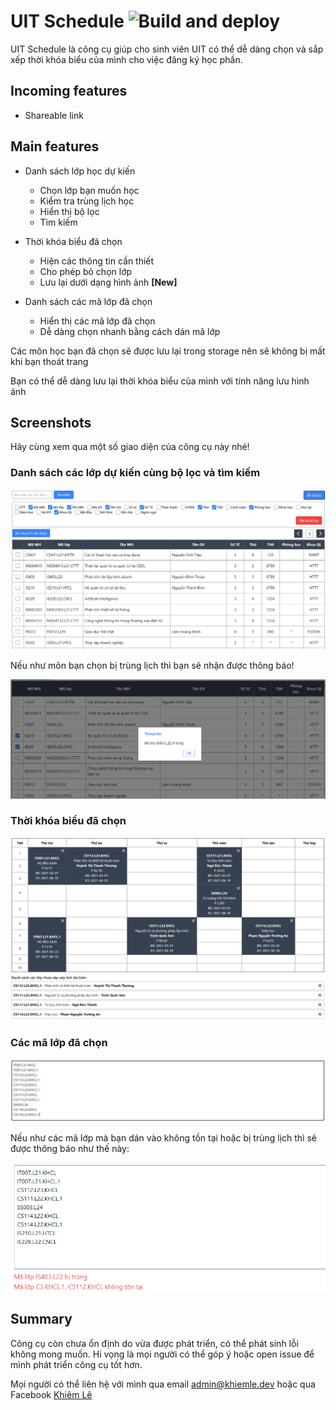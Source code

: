 # UIT Schedule ![Build and deploy](https://github.com/khiemledev/uit-schedule/workflows/Build%20and%20deploy/badge.svg)

UIT Schedule là công cụ giúp cho sinh viên UIT có thể dễ dàng chọn và sắp xếp thời khóa biểu của mình cho việc đăng ký học phần.

## Incoming features

- Shareable link

## Main features

- Danh sách lớp học dự kiến
  - Chọn lớp bạn muốn học
  - Kiểm tra trùng lịch học
  - Hiển thị bộ lọc
  - Tìm kiếm
- Thời khóa biểu đã chọn
  - Hiện các thông tin cần thiết
  - Cho phép bỏ chọn lớp
  - Lưu lại dưới dạng hình ảnh **[New]**
- Danh sách các mã lớp đã chọn

  - Hiển thị các mã lớp đã chọn
  - Dễ dàng chọn nhanh bằng cách dán mã lớp

Các môn học bạn đã chọn sẽ được lưu lại trong storage nên sẽ không bị mất khi bạn thoát trang

Bạn có thể dễ dàng lưu lại thời khóa biểu của mình với tính năng lưu hình ảnh

## Screenshots

Hãy cùng xem qua một số giao diện của công cụ này nhé!

### Danh sách các lớp dự kiến cùng bộ lọc và tìm kiếm

![Classes table](screenshots/classes-table.png)

Nếu như môn bạn chọn bị trùng lịch thì bạn sẽ nhận được thông báo!

![Conflicted class](screenshots/conflicted-class.png)

### Thời khóa biểu đã chọn

![Schedule table](screenshots/schedule-table.png)

### Các mã lớp đã chọn

![Selected classes](screenshots/selected-classes.png)

Nếu như các mã lớp mà bạn dán vào không tồn tại hoặc bị trùng lịch thì sẽ được thông báo như thế này:

![Error messages](screenshots/error-messages.png)

## Summary

Công cụ còn chưa ổn định do vừa được phát triển, có thể phát sinh lỗi không mong muốn. Hi vọng là mọi người có thể góp ý hoặc open issue để mình phát triển công cụ tốt hơn.

Mọi người có thể liên hệ với mình qua email [admin@khiemle.dev](mailto:admin@khiemle.dev?subject=UIT%20Schedule%20Error%20Report&body=H%C3%A3y%20m%C3%B4%20t%E1%BA%A3%20l%E1%BB%97i%20m%C3%A0%20b%E1%BA%A1n%20%C4%91ang%20g%E1%BA%B7p%20ph%E1%BA%A3i.%20N%E1%BA%BFu%20%C4%91%C6%B0%E1%BB%A3c%2C%20h%C3%A3y%20m%C3%B4%20t%E1%BA%A3%20l%E1%BA%A1i%20c%C3%A1c%20thao%20t%C3%A1c%20%C4%91%E1%BB%83%20t%C3%A1i%20hi%E1%BB%87n%20l%E1%BA%A1i%20l%E1%BB%97i%20%C4%91%C3%B3%20%C4%91%E1%BB%83%20m%C3%ACnh%20c%C3%B3%20th%E1%BB%83%20%C4%91%C3%AA%20d%C3%A0ng%20s%E1%BB%ADa%20l%E1%BB%97i.%20C%E1%BA%A3m%20%C6%A1n%20b%E1%BA%A1n!) hoặc qua Facebook [Khiêm Lê](https://khiemle.dev/facebook)
